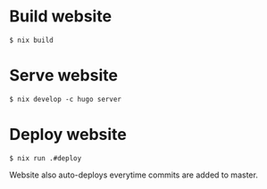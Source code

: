 # Build website

```
$ nix build
```

# Serve website

```
$ nix develop -c hugo server
```

# Deploy website

```
$ nix run .#deploy
```

Website also auto-deploys everytime commits are added to master.
